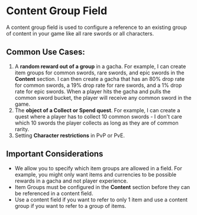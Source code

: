 # Content Group Field
A content group field is used to configure a reference to an existing group of content in your game like all rare swords or all characters.

## Common Use Cases:

1. A **random reward out of a group** in a gacha. For example, I can create item groups for common swords, rare swords, and epic swords in the **Content** section. I can then create a gacha that has an 80% drop rate for common swords, a 19% drop rate for rare swords, and a 1% drop rate for epic swords. When a player hits the gacha and pulls the common sword bucket, the player will receive any common sword in the game.
2. The **object of a Collect or Spend quest**. For example, I can create a quest where a player has to collect 10 common swords - I don't care which 10 swords the player collects as long as they are of common rarity. 
3. Setting **Character restrictions** in PvP or PvE.

## Important Considerations

- We allow you to specify which item groups are allowed in a field. For example, you might only want items and currencies to be possible rewards in a gacha and not player experience.
- Item Groups must be configured in the **Content** section before they can be referenced in a content field.
- Use a content field if you want to refer to only 1 item and use a content group if you want to refer to a group of items.
